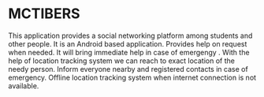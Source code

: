 # MCTIBERS
This application provides a social networking platform among students and other people. 
It is an Android based application.
Provides help on request when needed.
It will bring immediate help in case of emergengy .
With the help of location tracking system we can reach to exact location of the needy person.
Inform everyone nearby and registered contacts in case of emergency.
Offline location tracking system when internet connection is not available.
